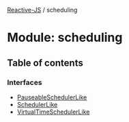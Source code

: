 [Reactive-JS](../README.md) / scheduling

# Module: scheduling

## Table of contents

### Interfaces

- [PauseableSchedulerLike](../interfaces/scheduling.PauseableSchedulerLike.md)
- [SchedulerLike](../interfaces/scheduling.SchedulerLike.md)
- [VirtualTimeSchedulerLike](../interfaces/scheduling.VirtualTimeSchedulerLike.md)
